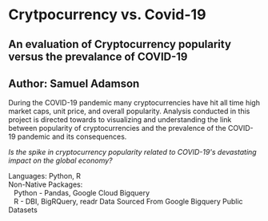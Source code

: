 # Crytpocurrency vs. Covid-19
## An evaluation of Cryptocurrency popularity versus the prevalance of COVID-19
## Author: Samuel Adamson

During the COVID-19 pandemic many cryptocurrencies have hit all time high
market caps, unit price, and overall popularity. Analysis conducted in 
this project is directed towards to visualizing and understanding 
the link between popularity of cryptocurrencies and the prevalence of the 
COVID-19 pandemic and its consequences. 

*Is the spike in cryptocurrency popularity related to COVID-19's devastating
impact on the global economy?*

Languages: Python, R <br>
Non-Native Packages:  <br>
    &ensp; Python - Pandas, Google Cloud Bigquery <br>
    &ensp; R - DBI, BigRQuery, readr
Data Sourced From Google Bigquery Public Datasets <br>

